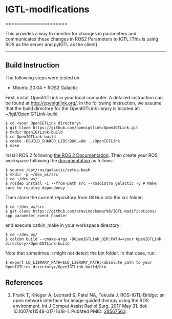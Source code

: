 # IGTL-modifications
=====================

This provides a way to monitor for changes in parameters and communicates these changes in ROS2 Parameters to IGTL (This is using ROS as the server and pyIGTL as the client)


----------------------------------------------------------------------------------------------------------------------------------------

Build Instruction
-----------------

The following steps were tested on:

- Ubuntu 20.04 + ROS2 Galactic

First, install OpenIGTLink in your local computer. A detailed instruction can be found at http://openigtlink.org/. In the following instruction, we assume that the build directory for the OpenIGTLink library is located at: ~/igtl/OpenIGTLink-build

    $ cd <your OpenIGTLink directory>
    $ git clone https://github.com/openigtlink/OpenIGTLink.git
    $ mkdir OpenIGTLink-build
    $ cd OpenIGTLink-build
    $ cmake -DBUILD_SHARED_LIBS:BOOL=ON ../OpenIGTLink
    $ make

Install ROS 2 following [the ROS 2 Documentation](https://docs.ros.org/en/galactic/Installation.html). Then create your ROS workspace following the [documentation](https://docs.ros.org/en/foxy/Tutorials/Workspace/Creating-A-Workspace.html) as follows:

    $ source /opt/ros/galactic/setup.bash
    $ mkdir -p ~/dev_ws/src
    $ cd ~/dev_ws/
    $ rosdep install -i --from-path src --rosdistro galactic -y # Make sure to resolve dependency
	
Then clone the current repository from GitHub into the src folder:

    $ cd ~/dev_ws/src
    $ git clone https://github.com/aravindskumar98/IGTL-modifications/ cpp_parameter_event_handler

and execute catkin_make in your workspace directory:

    $ cd ~/dev_ws/
    $ colcon build --cmake-args -DOpenIGTLink_DIR:PATH=<your OpenIGTLink directory>/OpenIGTLink-build

Note that sometimes it might not detect the bin folder. In that case, run:

    $ export LD_LIBRARY_PATH=$LD_LIBRARY_PATH:<absolute path to your OpenIGTLink directory>/OpenIGTLink-build/bin 


References
----------
1. Frank T, Krieger A, Leonard S, Patel NA, Tokuda J. ROS-IGTL-Bridge: an open network interface for image-guided therapy using the ROS environment. Int J Comput Assist Radiol Surg. 2017 May 31. doi: 10.1007/s11548-017-1618-1. PubMed PMID: [28567563](https://www.ncbi.nlm.nih.gov/pubmed/?term=28567563).



    
    


